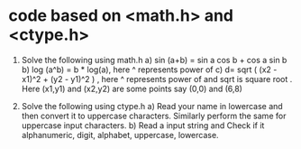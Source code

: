 # code based on <math.h> and <ctype.h>

1. Solve the following using math.h 
a) sin (a+b) = sin a cos b + cos a sin b
b)  log (a^b) = b * log(a), here ^ represents power of
c)  d= sqrt ( (x2 - x1)^2 + (y2 - y1)^2 ) , here ^ represents power of and sqrt is square root . Here (x1,y1) and (x2,y2) are some points say (0,0) and (6,8)


2. Solve the following using ctype.h
a) Read your name in lowercase and then convert it to uppercase characters. Similarly perform the same for uppercase input characters.
b) Read a input string and Check if it alphanumeric, digit, alphabet, uppercase, lowercase.
